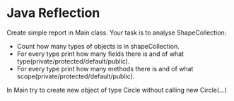 # Java Reflection

Create simple report in Main class.
Your task is to analyse ShapeCollection:
- Count how many types of objects is in shapeCollection.
- For every type print how many fields there is and of what type(private/protected/default/public).
- For every type print how many methods there is and of what scope(private/protected/default/public).

In Main try to create new object of type Circle without calling new Circle(...)
